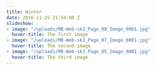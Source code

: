 ```yaml
---
title: Winter
date: 2016-11-25 21:54:00 Z
slideshow:
- image: "/uploads/MB-Web-sk3_Page_08_Image_0001.jpg"
  hover-title: The first image
- image: "/uploads/MB-Web-sk3_Page_07_Image_0001.jpg"
  hover-title: The second image
- image: "/uploads/MB-Web-sk3_Page_05_Image_0001.jpg"
  hover-title: The third image
---
```


